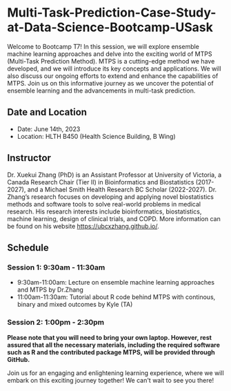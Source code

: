 # Multi-Task-Prediction-Case-Study-at-Data-Science-Bootcamp-USask
Welcome to Bootcamp T7! In this session, we will explore ensemble machine learning approaches and delve into the exciting world of MTPS (Multi-Task Prediction Method). MTPS is a cutting-edge method we have developed, and we will introduce its key concepts and applications. We will also discuss our ongoing efforts to extend and enhance the capabilities of MTPS. Join us on this informative journey as we uncover the potential of ensemble learning and the advancements in multi-task prediction.

## Date and Location
- Date: June 14th, 2023
- Location: HLTH B450 (Health Science Building, B Wing)

## Instructor
Dr. Xuekui Zhang (PhD) is an Assistant Professor at University of Victoria, a Canada Research Chair (Tier II) in Bioinformatics and Biostatistics (2017-2027), and a Michael Smith Health Research BC Scholar (2022-2027). Dr. Zhang’s research focuses on developing and applying novel biostatistics methods and software tools to solve real-world problems in medical research. His research interests include bioinformatics, biostatistics, machine learning, design of clinical trials, and COPD. More information can be found on his website https://ubcxzhang.github.io/.

## Schedule
### Session 1: 9:30am - 11:30am
- 9:30am-11:00am: Lecture on ensemble machine learning approaches and MTPS by Dr.Zhang
- 11:00am-11:30am: Tutorial about R code behind MTPS with continous, binary and mixed outcomes by Kyle (TA)
### Session 2: 1:00pm - 2:30pm

**Please note that you will need to bring your own laptop. However, rest assured that all the necessary materials, including the required software such as R and the contributed package MTPS, will be provided through GitHub.**

Join us for an engaging and enlightening learning experience, where we will embark on this exciting journey together! We can't wait to see you there!
